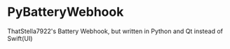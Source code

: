 # PyBatteryWebhook
ThatStella7922's Battery Webhook, but written in Python and Qt instead of Swift(UI)
